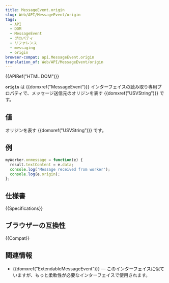 ```yaml
---
title: MessageEvent.origin
slug: Web/API/MessageEvent/origin
tags:
  - API
  - DOM
  - MessageEvent
  - プロパティ
  - リファレンス
  - messaging
  - origin
browser-compat: api.MessageEvent.origin
translation_of: Web/API/MessageEvent/origin
---
```

{{APIRef("HTML DOM")}}

**`origin`** は {{domxref("MessageEvent")}} インターフェイスの読み取り専用プロパティで、メッセージ送信元のオリジンを表す {{domxref("USVString")}} です。

## 値

オリジンを表す {{domxref("USVString")}} です。

## 例

```js
myWorker.onmessage = function(e) {
  result.textContent = e.data;
  console.log('Message received from worker');
  console.log(e.origin);
};
```

## 仕様書

{{Specifications}}

## ブラウザーの互換性

{{Compat}}

## 関連情報

- {{domxref("ExtendableMessageEvent")}} — このインターフェイスに似ていますが、もっと柔軟性が必要なインターフェイスで使用されます。
